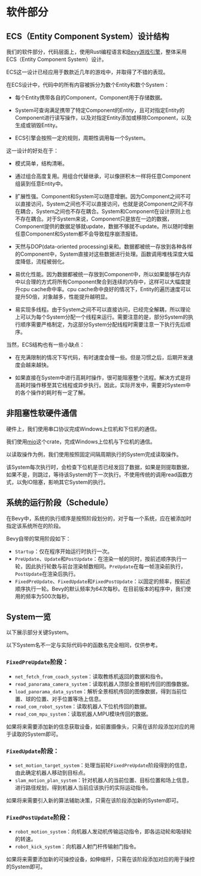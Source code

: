 # 软件部分

## ECS（Entity Component System）设计结构
我们的软件部分，代码层面上，使用Rust编程语言和[Bevy游戏引擎](https://bevyengine.org)，整体采用ECS（Entity Component System）设计。

ECS这一设计已经应用于数款近几年的游戏中，并取得了不错的表现。

在ECS设计中，代码中的所有内容被拆分为数个Entity和数个System：
- 每个Entity携带各自的Component，Component用于存储数据。

- System可查询满足携带了特定Component的Entity，且可对指定Entity的Component进行读写操作，以及对指定Entity添加或移除Component，以及生成或销毁Entity。

- ECS引擎会按照一定的规则，周期性调用每一个System。

这一设计的好处在于：
- 模式简单，结构清晰。

- 通过组合高度复用。用组合代替继承，可以像拼积木一样将任意Component组装到任意Entity中。

- 扩展性强。Component和System可以随意增删。因为Component之间不可以直接访问，System之间也不可以直接访问，也就是说Component之间不存在耦合，System之间也不存在耦合。System和Component在设计原则上也不存在耦合。对于System来说，Component只是放在一边的数据，Component提供的数据足够就update，数据不够就不update。所以随时增删任意Component和System都不会导致程序崩溃报错。

- 天然与DOP(data-oriented processing)亲和。数据都被统一存放到各种各样的Component中，System直接对这些数据进行处理。函数调用堆栈深度大幅度降低，流程被弱化。

- 易优化性能。因为数据都被统一存放到Component中，所以如果能够在内存中以合理的方式将所有Component聚合到连续的内存中，这样可以大幅度提升cpu cache命中率。cpu cache命中良好的情况下，Entity的遍历速度可以提升50倍，对象越多，性能提升越明显。

- 易实现多线程。由于System之间不可以直接访问，已经完全解耦，所以理论上可以为每个System分配一个线程来运行。需要注意的是，部分System的执行顺序需要严格制定，为这部分System分配线程时需要注意一下执行先后顺序。

当然，ECS结构也有一些小缺点：
- 在充满限制的情况下写代码，有时速度会慢一些。但是习惯之后，后期开发速度会越来越快。

- 如果直接在System中进行高耗时操作，很可能阻塞整个流程。解决方式是将高耗时操作移至其它线程或异步执行。因此，实际开发中，需要对System中的各个操作的耗时有一定了解。

## 非阻塞性软硬件通信
硬件上，我们使用串口协议完成Windows上位机和下位机的通信。

我们使用[mio](https://crates.io/crates/mio)这个crate，完成Windows上位机与下位机的通信。

以读取操作为例，我们使用按照固定间隔周期执行的System完成读取操作。

该System每次执行时，会检查下位机是否已经发回了数据，如果是则提取数据，如果不是，则跳过，等待该System的下一次执行。不使用传统的调用read函数方式，以免IO阻塞，影响其它System的执行。

## 系统的运行阶段（Schedule）
在Bevy中，系统的执行顺序是按照阶段划分的，对于每一个系统，应在被添加时指定该系统所在的阶段。

Bevy自带的常用阶段如下：
- `Startup`：仅在程序开始运行时执行一次。
- `PreUpdate`、`Update`和`PostUpdate`：在渲染一帧的同时，按前述顺序执行一轮，因此执行轮数与前台渲染帧数相同。`PreUpdate`在每一帧渲染前执行，`PostUpdate`在渲染后执行。
- `FixedPreUpdate`、`FixedUpdate`和`FixedPostUpdate`：以固定的频率，按前述顺序执行一轮。Bevy的默认频率为64次每秒。在目前版本的程序中，我们使用的频率为500次每秒。

## System一览
以下展示部分关键System。

以下System名不一定与实际代码中的函数名完全相同，仅供参考。

### `FixedPreUpdate`阶段：
- `net_fetch_from_coach_system`：读取教练机返回的数据和指令。
- `read_panorama_camera_system`：读取机器人顶部全景相机传回的图像数据。
- `load_panorama_data_system`：解析全景相机传回的图像数据，得到当前位置、球的位置、对手位置等场上信息。
- `read_com_robot_system`：读取机器人下位机传回的数据。
- `read_com_mpu_system`：读取机器人MPU模块传回的数据。

如果将来需要添加新的信息获取设备，如前置摄像头，只需在该阶段添加对应的用于读取的System即可。

### `FixedUpdate`阶段：
- `set_motion_target_system`：处理当前轮`FixedPreUpdate`阶段得到的信息，由此确定机器人移动到目标点。
- `slam_motion_plan_system`：针对机器人的当前位置、目标位置和场上信息，进行路径规划，得到机器人当前应该执行的实际运动指令。

如果将来需要引入新的算法辅助决策，只需在该阶段添加新的System即可。

### `FixedPostUpdate`阶段：
- `robot_motion_system`：向机器人发动机传输运动指令，即各运动轮和吸球轮的转速。
- `robot_kick_system`：向机器人射门杆传输射门指令。

如果将来需要添加新的可操控设备，如伸缩杆，只需在该阶段添加对应的用于操控的System即可。